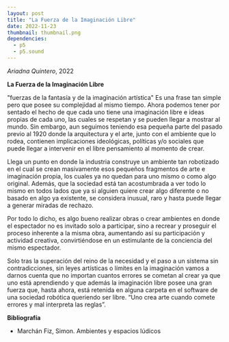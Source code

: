 ```yaml
---
layout: post
title: "La Fuerza de la Imaginación Libre"
date: 2022-11-23
thumbnail: thumbnail.png
dependencies:
  - p5
  - p5.sound
---
```


<div id="div-sketch">
    <script type="text/javascript" src="sketch.js"></script>
</div>

_Ariadna Quintero_, 2022

**La Fuerza de la Imaginación Libre**

"fuerzas de la fantasía y de la imaginación artística"
Es una frase tan simple pero que posee su complejidad al mismo tiempo. Ahora podemos tener por sentado el hecho de que cada uno tiene una imaginación libre e ideas propias de cada uno, las cuales se respetan y se pueden llegar a mostrar al mundo. Sin embargo, aun seguimos teniendo esa pequeña parte del pasado previo al 1920 donde la arquitectura y el arte, junto con el ambiente que lo rodea, contienen implicaciones ideológicas, políticas y/o sociales que puede llegar a intervenir en el libre pensamiento al momento de crear.

Llega un punto en donde la industria construye un ambiente tan robotizado en el cual se crean masivamente esos pequeños fragmentos de arte e imaginación propia, los cuales ya no quedan para uno mismo o como algo original. Además, que la sociedad está tan acostumbrada a ver todo lo mismo en todos lados que ya si alguien quiere crear algo diferente o no basado en algo ya existente, se considera inusual, raro y hasta puede llegar a generar miradas de rechazo.

Por todo lo dicho, es algo bueno realizar obras o crear ambientes en donde el espectador no es invitado solo a participar, sino a recrear y proseguir el proceso inherente a la misma obra, aumentando así su participación y actividad creativa, convirtiéndose en un estimulante de la conciencia del mismo espectador. 

Solo tras la superación del reino de la necesidad y el paso a un sistema sin contradicciones, sin leyes artísticas o límites en la imaginación vamos a darnos cuenta que no importan cuantos errores se cometan al crear ya que uno está aprendiendo y que además la imaginación libre posee una gran fuerza que, hasta ahora, está retenida en alguna carpeta en el software de una sociedad robótica queriendo ser libre.
“Uno crea arte cuando comete errores y mal interpreta las reglas”.

**Bibliografía**

- Marchán Fiz, Simon. Ambientes y espacios lúdicos
